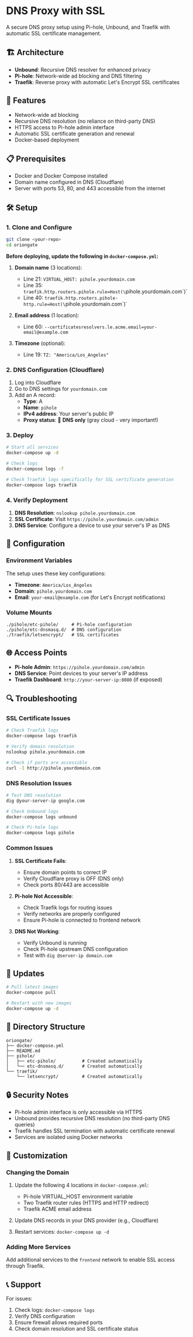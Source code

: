 # DNS Proxy with SSL

A secure DNS proxy setup using Pi-hole, Unbound, and Traefik with automatic SSL certificate management.

## 🏗️ Architecture

- **Unbound**: Recursive DNS resolver for enhanced privacy
- **Pi-hole**: Network-wide ad blocking and DNS filtering
- **Traefik**: Reverse proxy with automatic Let's Encrypt SSL certificates

## 🚀 Features

- Network-wide ad blocking
- Recursive DNS resolution (no reliance on third-party DNS)
- HTTPS access to Pi-hole admin interface
- Automatic SSL certificate generation and renewal
- Docker-based deployment

## 📋 Prerequisites

- Docker and Docker Compose installed
- Domain name configured in DNS (Cloudflare)
- Server with ports 53, 80, and 443 accessible from the internet

## 🛠️ Setup

### 1. Clone and Configure

```bash
git clone <your-repo>
cd oriongate
```

**Before deploying, update the following in `docker-compose.yml`:**

1. **Domain name** (3 locations):
   - Line 21: `VIRTUAL_HOST: pihole.yourdomain.com`
   - Line 35: `traefik.http.routers.pihole.rule=Host(\`pihole.yourdomain.com\`)`
   - Line 40: `traefik.http.routers.pihole-http.rule=Host(\`pihole.yourdomain.com\`)`

2. **Email address** (1 location):
   - Line 60: `--certificatesresolvers.le.acme.email=your-email@example.com`

3. **Timezone** (optional):
   - Line 19: `TZ: "America/Los_Angeles"`

### 2. DNS Configuration (Cloudflare)

1. Log into Cloudflare
2. Go to DNS settings for `yourdomain.com`
3. Add an A record:
   - **Type**: A
   - **Name**: `pihole`
   - **IPv4 address**: Your server's public IP
   - **Proxy status**: 🔴 **DNS only** (gray cloud - very important!)

### 3. Deploy

```bash
# Start all services
docker-compose up -d

# Check logs
docker-compose logs -f

# Check Traefik logs specifically for SSL certificate generation
docker-compose logs traefik
```

### 4. Verify Deployment

1. **DNS Resolution**: `nslookup pihole.yourdomain.com`
2. **SSL Certificate**: Visit `https://pihole.yourdomain.com/admin`
3. **DNS Service**: Configure a device to use your server's IP as DNS

## 🔧 Configuration

### Environment Variables

The setup uses these key configurations:

- **Timezone**: `America/Los_Angeles`
- **Domain**: `pihole.yourdomain.com`
- **Email**: `your-email@example.com` (for Let's Encrypt notifications)

### Volume Mounts

```
./pihole/etc-pihole/     # Pi-hole configuration
./pihole/etc-dnsmasq.d/  # DNS configuration
./traefik/letsencrypt/   # SSL certificates
```

## 🌐 Access Points

- **Pi-hole Admin**: `https://pihole.yourdomain.com/admin`
- **DNS Service**: Point devices to your server's IP address
- **Traefik Dashboard**: `http://your-server-ip:8080` (if exposed)

## 🔍 Troubleshooting

### SSL Certificate Issues

```bash
# Check Traefik logs
docker-compose logs traefik

# Verify domain resolution
nslookup pihole.yourdomain.com

# Check if ports are accessible
curl -I http://pihole.yourdomain.com
```

### DNS Resolution Issues

```bash
# Test DNS resolution
dig @your-server-ip google.com

# Check Unbound logs
docker-compose logs unbound

# Check Pi-hole logs
docker-compose logs pihole
```

### Common Issues

1. **SSL Certificate Fails**:
   - Ensure domain points to correct IP
   - Verify Cloudflare proxy is OFF (DNS only)
   - Check ports 80/443 are accessible

2. **Pi-hole Not Accessible**:
   - Check Traefik logs for routing issues
   - Verify networks are properly configured
   - Ensure Pi-hole is connected to frontend network

3. **DNS Not Working**:
   - Verify Unbound is running
   - Check Pi-hole upstream DNS configuration
   - Test with `dig @server-ip domain.com`

## 🔄 Updates

```bash
# Pull latest images
docker-compose pull

# Restart with new images
docker-compose up -d
```

## 📁 Directory Structure

```
oriongate/
├── docker-compose.yml
├── README.md
├── pihole/
│   ├── etc-pihole/          # Created automatically
│   └── etc-dnsmasq.d/       # Created automatically
└── traefik/
    └── letsencrypt/         # Created automatically
```

## 🔒 Security Notes

- Pi-hole admin interface is only accessible via HTTPS
- Unbound provides recursive DNS resolution (no third-party DNS queries)
- Traefik handles SSL termination with automatic certificate renewal
- Services are isolated using Docker networks

## 📝 Customization

### Changing the Domain

1. Update the following 4 locations in `docker-compose.yml`:
   - Pi-hole VIRTUAL_HOST environment variable
   - Two Traefik router rules (HTTPS and HTTP redirect)
   - Traefik ACME email address

2. Update DNS records in your DNS provider (e.g., Cloudflare)

3. Restart services: `docker-compose up -d`

### Adding More Services

Add additional services to the `frontend` network to enable SSL access through Traefik.

## 📞 Support

For issues:
1. Check logs: `docker-compose logs`
2. Verify DNS configuration
3. Ensure firewall allows required ports
4. Check domain resolution and SSL certificate status
